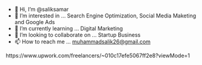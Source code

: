 - 👋 Hi, I’m @saliksamar
- 👀 I’m interested in ... Search Engine Optimization, Social Media Maketing and Google Ads
- 🌱 I’m currently learning ... Digital Marketing
- 💞️ I’m looking to collaborate on ... Startup Business
- 📫 How to reach me ... muhammadsalik26@gmail.com

<!---
saliksamar/saliksamar is a ✨ special ✨ repository because its `README.md` (this file) appears on your GitHub profile.
You can click the Preview link to take a look at your changes.
---> https://www.upwork.com/freelancers/~010c17efe5067ff2e8?viewMode=1
